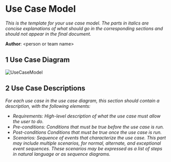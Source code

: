 # Use Case Model

*This is the template for your use case model. The parts in italics are concise explanations of what should go in the corresponding sections and should not appear in the final document.*

**Author**: \<person or team name\>

## 1 Use Case Diagram

![UseCaseModel](370Spring19Team2/GroupProject/Docs/Diagrams/UserDiagramRe2.png) 

## 2 Use Case Descriptions

*For each use case in the use case diagram, this section should contain a description, with the following elements:*

- *Requirements: High-level description of what the use case must allow the user to do.*
- *Pre-conditions: Conditions that must be true before the use case is run.*
- *Post-conditions Conditions that must be true once the use case is run.*
- *Scenarios: Sequence of events that characterize the use case. This part may include multiple scenarios, for normal, alternate, and exceptional event sequences. These scenarios may be expressed as a list of steps in natural language or as sequence diagrams.*
